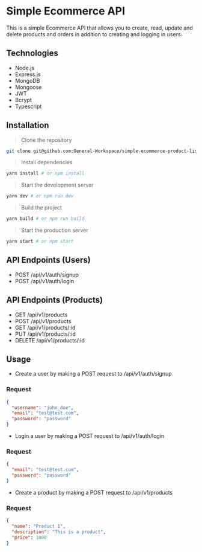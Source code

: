 # Simple Ecommerce API

This is a simple Ecommerce API that allows you to create, read, update and delete products and orders in addition to creating and logging in users.

## Technologies

- Node.js
- Express.js
- MongoDB
- Mongoose
- JWT
- Bcrypt
- Typescript

## Installation

> Clone the repository

```bash
git clone git@github.com:General-Workspace/simple-ecommerce-product-listing-frontend.git
```

> Install dependencies

```bash
yarn install # or npm install
```

> Start the development server

```bash
yarn dev # or npm run dev
```

> Build the project

```bash
yarn build # or npm run build
```

> Start the production server

```bash
yarn start # or npm start
```

## API Endpoints (Users)

- POST /api/v1/auth/signup
- POST /api/v1/auth/login

## API Endpoints (Products)

- GET /api/v1/products
- POST /api/v1/products
- GET /api/v1/products/:id
- PUT /api/v1/products/:id
- DELETE /api/v1/products/:id

## Usage

- Create a user by making a POST request to /api/v1/auth/signup

### Request

```json
{
  "username": "john_doe",
  "email": "test@test.com",
  "password": "password"
}
```

- Login a user by making a POST request to /api/v1/auth/login

### Request

```json
{
  "email": "test@test.com",
  "password": "password"
}
```

- Create a product by making a POST request to /api/v1/products

### Request

```json
{
  "name": "Product 1",
  "description": "This is a product",
  "price": 1000
}
```
